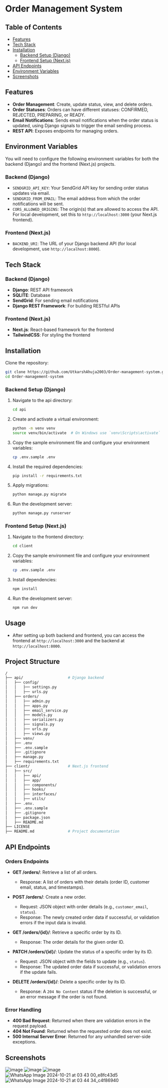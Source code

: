 # Order Management System

## Table of Contents
- [Features](#features)
- [Tech Stack](#tech-stack)
- [Installation](#installation)
  - [Backend Setup (Django)](#backend-setup-django)
  - [Frontend Setup (Next.js)](#frontend-setup-nextjs)
- [API Endpoints](#api-endpoints)
- [Environment Variables](#environment-variables)
- [Screenshots](#screenshots)

## Features
- **Order Management**: Create, update status, view, and delete orders.
- **Order Statuses**: Orders can have different statuses: CONFIRMED, REJECTED, PREPARING, or READY.
- **Email Notifications**: Sends email notifications when the order status is updated, using Django signals to trigger the email sending process.
- **REST API**: Exposes endpoints for managing orders.

## Environment Variables

You will need to configure the following environment variables for both the backend (Django) and the frontend (Next.js) projects.

### Backend (Django)
- `SENDGRID_API_KEY`: Your SendGrid API key for sending order status updates via email.
- `SENDGRID_FROM_EMAIL`: The email address from which the order notifications will be sent.
- `CORS_ALLOWED_ORIGINS`: The origin(s) that are allowed to access the API. For local development, set this to `http://localhost:3000` (your Next.js frontend).

### Frontend (Next.js)
- `BACKEND_URI`: The URL of your Django backend API (for local development, use `http://localhost:8000`).


## Tech Stack

### Backend (Django)
- **Django**: REST API framework
- **SQLITE**: Database
- **SendGrid**: For sending email notifications
- **Django REST Framework**: For building RESTful APIs

### Frontend (Next.js)
- **Next.js**: React-based framework for the frontend
- **TailwindCSS**: For styling the frontend

## Installation

Clone the repository:

```bash
git clone https://github.com/UtkarshAhuja2003/Order-management-system.git
cd Order-management-system
```
### Backend Setup (Django)
1. Navigate to the api directory:
    ```bash
    cd api
    ```
2. Create and activate a virtual environment:
    ```bash
    python -m venv venv
    source venv/bin/activate  # On Windows use `venv\Scripts\activate`
    ```
3. Copy the sample environment file and configure your environment variables:
    ```bash
    cp .env.sample .env
    ```
4. Install the required dependencies:
    ```bash
    pip install -r requirements.txt
    ```
5. Apply migrations:
    ```bash
    python manage.py migrate
    ```
6. Run the development server:
    ```bash
    python manage.py runserver
    ```

### Frontend Setup (Next.js)
1. Navigate to the frontend directory:
    ```bash
    cd client
    ```
2. Copy the sample environment file and configure your environment variables:
    ```bash
    cp .env.sample .env
    ```
3. Install dependencies:
    ```bash
    npm install
    ```
4. Run the development server:
    ```bash
    npm run dev
    ```

## Usage
- After setting up both backend and frontend, you can access the frontend at `http://localhost:3000` and the backend at `http://localhost:8000`.

## Project Structure


```bash
/
├── api/                    # Django backend
│   ├── config/
│   │   ├── settings.py
│   │   ├── urls.py
│   ├── orders/
│   │   ├── admin.py
│   │   ├── apps.py
│   │   ├── email_service.py
│   │   ├── models.py
│   │   ├── serializers.py
│   │   ├── signals.py
│   │   ├── urls.py
│   │   ├── views.py
│   ├── venv/
│   ├── .env
│   ├── .env.sample
│   ├── .gitignore
│   ├── manage.py
│   ├── requirements.txt
├── client/                 # Next.js frontend
│   ├── src/
│   │   ├── api/
│   │   ├── app/
│   │   ├── components/
│   │   ├── hooks/
│   │   ├── interfaces/
│   │   ├── utils/
│   ├── .env.
│   ├── .env.sample
│   ├── .gitignore
│   ├── package.json
│   ├── README.md
├── LICENSE 
├── README.md               # Project documentation

```
## API Endpoints

### Orders Endpoints

- **GET /orders/**: Retrieve a list of all orders.
    - Response: A list of orders with their details (order ID, customer email, status, and timestamps).
  
- **POST /orders/**: Create a new order.
    - Request: JSON object with order details (e.g., `customer_email`, `status`).
    - Response: The newly created order data if successful, or validation errors if the input data is invalid.

- **GET /orders/{id}/**: Retrieve a specific order by its ID.
    - Response: The order details for the given order ID.

- **PATCH /orders/{id}/**: Update the status of a specific order by its ID.
    - Request: JSON object with the fields to update (e.g., `status`).
    - Response: The updated order data if successful, or validation errors if the update fails.

- **DELETE /orders/{id}/**: Delete a specific order by its ID.
    - Response: A `204 No Content` status if the deletion is successful, or an error message if the order is not found.

### Error Handling
- **400 Bad Request**: Returned when there are validation errors in the request payload.
- **404 Not Found**: Returned when the requested order does not exist.
- **500 Internal Server Error**: Returned for any unhandled server-side exceptions.

## Screenshots
![image](https://github.com/user-attachments/assets/84b28527-d4e9-45f7-ad9d-dbaba947cab5)
![image](https://github.com/user-attachments/assets/e9c6c851-32d7-45ff-87df-e6d858e0c22e)
![image](https://github.com/user-attachments/assets/56cf352d-3128-47f7-bb72-ee134fb655f4)
![WhatsApp Image 2024-10-21 at 03 43 00_e8fc43d5](https://github.com/user-attachments/assets/3b3ea3ce-f75d-4cd3-a34b-e3c92dbf98b0)
![WhatsApp Image 2024-10-21 at 03 44 34_c4f86940](https://github.com/user-attachments/assets/a74beb1c-8491-4b8a-a239-7f1d738fee3a)


